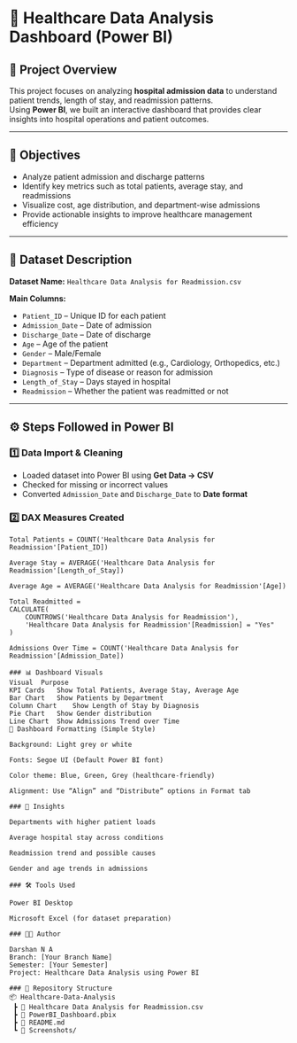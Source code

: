 # 🏥 Healthcare Data Analysis Dashboard (Power BI)

## 📌 Project Overview
This project focuses on analyzing **hospital admission data** to understand patient trends, length of stay, and readmission patterns.  
Using **Power BI**, we built an interactive dashboard that provides clear insights into hospital operations and patient outcomes.

---

## 🎯 Objectives
- Analyze patient admission and discharge patterns  
- Identify key metrics such as total patients, average stay, and readmissions  
- Visualize cost, age distribution, and department-wise admissions  
- Provide actionable insights to improve healthcare management efficiency  

---

## 🧠 Dataset Description
**Dataset Name:** `Healthcare Data Analysis for Readmission.csv`

**Main Columns:**
- `Patient_ID` – Unique ID for each patient  
- `Admission_Date` – Date of admission  
- `Discharge_Date` – Date of discharge  
- `Age` – Age of the patient  
- `Gender` – Male/Female  
- `Department` – Department admitted (e.g., Cardiology, Orthopedics, etc.)  
- `Diagnosis` – Type of disease or reason for admission  
- `Length_of_Stay` – Days stayed in hospital  
- `Readmission` – Whether the patient was readmitted or not  

---

## ⚙️ Steps Followed in Power BI

### 1️⃣ Data Import & Cleaning
- Loaded dataset into Power BI using **Get Data → CSV**  
- Checked for missing or incorrect values  
- Converted `Admission_Date` and `Discharge_Date` to **Date format**  

### 2️⃣ DAX Measures Created
```DAX
Total Patients = COUNT('Healthcare Data Analysis for Readmission'[Patient_ID])

Average Stay = AVERAGE('Healthcare Data Analysis for Readmission'[Length_of_Stay])

Average Age = AVERAGE('Healthcare Data Analysis for Readmission'[Age])

Total Readmitted = 
CALCULATE(
    COUNTROWS('Healthcare Data Analysis for Readmission'),
    'Healthcare Data Analysis for Readmission'[Readmission] = "Yes"
)

Admissions Over Time = COUNT('Healthcare Data Analysis for Readmission'[Admission_Date])

### 📊 Dashboard Visuals
Visual	Purpose
KPI Cards	Show Total Patients, Average Stay, Average Age
Bar Chart	Show Patients by Department
Column Chart	Show Length of Stay by Diagnosis
Pie Chart	Show Gender distribution
Line Chart	Show Admissions Trend over Time
🎨 Dashboard Formatting (Simple Style)

Background: Light grey or white

Fonts: Segoe UI (Default Power BI font)

Color theme: Blue, Green, Grey (healthcare-friendly)

Alignment: Use “Align” and “Distribute” options in Format tab

### 🧩 Insights

Departments with higher patient loads

Average hospital stay across conditions

Readmission trend and possible causes

Gender and age trends in admissions

### 🛠️ Tools Used

Power BI Desktop

Microsoft Excel (for dataset preparation)

### 👨‍💻 Author

Darshan N A
Branch: [Your Branch Name]
Semester: [Your Semester]
Project: Healthcare Data Analysis using Power BI

### 📁 Repository Structure
📦 Healthcare-Data-Analysis
 ┣ 📄 Healthcare Data Analysis for Readmission.csv
 ┣ 📄 PowerBI_Dashboard.pbix
 ┣ 📄 README.md
 ┗ 📁 Screenshots/

